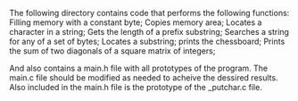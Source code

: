 The following directory contains code that performs the following functions:
Filling memory with a constant byte;
Copies memory area;
Locates a character in a string;
Gets the length of a prefix substring;
Searches a string for any of a set of bytes;
Locates a substring;
prints the chessboard;
Prints the sum of two diagonals of a square matrix of integers;


And also contains a main.h file with all prototypes of the program.
The main.c file should be modified as needed to acheive the dessired results.
Also included in the main.h file is the prototype of the _putchar.c file.
